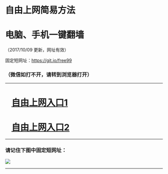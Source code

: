 ﻿# 自由上网简易方法

# 电脑、手机一键翻墙

（2017/10/09 更新，网址有效）

固定短网址：https://git.io/free99

### （微信如打不开，请转到浏览器打开）


***





# &nbsp;&nbsp; <a href="http://ft479630138.fwq-tz-1001.info/fwqtz01.html?t=10090012196 " target="_blank">自由上网入口1</a>
# &nbsp;&nbsp; <a href="http://ft18755527.fwq-tz-1002.info/fwqtz02.html?t=100900113304 " target="_blank">自由上网入口2</a>
***

### 请记住下图中固定短网址：

<img src="https://s3-us-west-2.amazonaws.com/fwq-1001/yjfq-20170905okok.png" /> 


***

